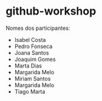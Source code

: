 # github-workshop

Nomes dos participantes:

-   Isabel Costa
-   Pedro Fonseca
-   Joana Santos
-   Joaquim Gomes
-   Marta Dias
-   Margarida Melo
-   Miriam Santos
-   Margarida Melo
-   Tiago Marta

